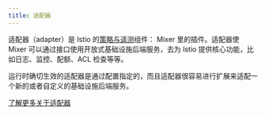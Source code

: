```yaml
---
title: 适配器
---
```


适配器（adapter）是 Istio 的[策略与遥测](/zh/docs/concepts/policies-and-telemetry/)组件： Mixer 里的插件。适配器使 Mixer 可以通过接口使用开放式基础设施后端服务，去为 Istio 提供核心功能，比如日志、监控、配额、ACL 检查等等。

运行时确切生效的适配器是通过配置指定的，而且适配器很容易进行扩展来适配一个新的或者自定义的基础设施后端服务。

[了解更多关于适配器](/zh/docs/concepts/policies-and-telemetry/#适配器)

